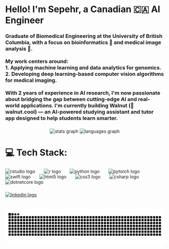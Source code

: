<h1 align="left">Hello! I'm Sepehr, a Canadian 🇨🇦 AI Engineer</h1>

###

<h3 align="left">Graduate of Biomedical Engineering at the University of British Columbia, with a focus on bioinformatics 🧬 and medical image analysis 🩻.<br><br>My work centers around:<br>1. Applying machine learning and data analytics for genomics.<br>2. Developing deep learning-based computer vision algorithms for medical imaging.<br><br>With 2 years of experience in AI research, I'm now passionate about bridging the gap between cutting-edge AI and real-world applications. I'm currently building Walnut (🌰 walnut.cool) — an AI-powered studying assistant and tutor app designed to help students learn smarter.</h3>

###

<div align="center">
  <img src="https://github-readme-stats.vercel.app/api?username=senpaisepehr&hide_title=false&hide_rank=false&show_icons=true&include_all_commits=true&count_private=true&disable_animations=false&theme=dracula&locale=en&hide_border=false" height="150" alt="stats graph"  />
  <img src="https://github-readme-stats.vercel.app/api/top-langs?username=senpaisepehr&locale=en&hide_title=false&layout=compact&card_width=320&langs_count=5&theme=swift&hide_border=false" height="150" alt="languages graph"  />
</div>

###

<h1 align="left">💻 Tech Stack:</h1>

###

<div align="left">
  <img src="https://cdn.jsdelivr.net/gh/devicons/devicon/icons/rstudio/rstudio-original.svg" height="35" alt="rstudio logo"  />
  <img width="20" />
  <img src="https://cdn.jsdelivr.net/gh/devicons/devicon/icons/r/r-original.svg" height="35" alt="r logo"  />
  <img width="20" />
  <img src="https://cdn.jsdelivr.net/gh/devicons/devicon/icons/python/python-original.svg" height="35" alt="python logo"  />
  <img width="20" />
  <img src="https://cdn.jsdelivr.net/gh/devicons/devicon/icons/pytorch/pytorch-original.svg" height="35" alt="pytorch logo"  />
  <img width="20" />
  <img src="https://cdn.jsdelivr.net/gh/devicons/devicon/icons/swift/swift-original.svg" height="35" alt="swift logo"  />
  <img width="20" />
  <img src="https://cdn.jsdelivr.net/gh/devicons/devicon/icons/html5/html5-original.svg" height="35" alt="html5 logo"  />
  <img width="20" />
  <img src="https://cdn.jsdelivr.net/gh/devicons/devicon/icons/css3/css3-original.svg" height="35" alt="css3 logo"  />
  <img width="20" />
  <img src="https://cdn.jsdelivr.net/gh/devicons/devicon/icons/csharp/csharp-original.svg" height="35" alt="csharp logo"  />
  <img width="20" />
  <img src="https://cdn.jsdelivr.net/gh/devicons/devicon/icons/dotnetcore/dotnetcore-original.svg" height="35" alt="dotnetcore logo"  />
</div>

###

<div align="left">
  <a href="https://www.linkedin.com/in/senpaisep/" target="_blank">
    <img src="https://img.shields.io/static/v1?message=LinkedIn&logo=linkedin&label=&color=0077B5&logoColor=white&labelColor=&style=for-the-badge" height="35" alt="linkedin logo"  />
  </a>
</div>

###

<br clear="both">

<img src="https://raw.githubusercontent.com/senpaisepehr/senpaisepehr/output/snake.svg" alt="Snake animation" />

###
